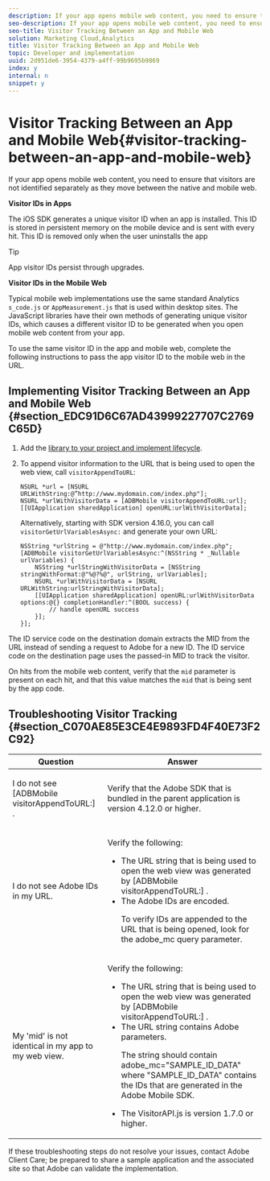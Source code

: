 ```yaml
---
description: If your app opens mobile web content, you need to ensure that visitors are not identified separately as they move between the native and mobile web.
seo-description: If your app opens mobile web content, you need to ensure that visitors are not identified separately as they move between the native and mobile web.
seo-title: Visitor Tracking Between an App and Mobile Web
solution: Marketing Cloud,Analytics
title: Visitor Tracking Between an App and Mobile Web
topic: Developer and implementation
uuid: 2d951de6-3954-4379-a4ff-99b9695b9869
index: y
internal: n
snippet: y
---
```


# Visitor Tracking Between an App and Mobile Web{#visitor-tracking-between-an-app-and-mobile-web}

If your app opens mobile web content, you need to ensure that visitors are not identified separately as they move between the native and mobile web.

 **Visitor IDs in Apps**

The iOS SDK generates a unique visitor ID when an app is installed. This ID is stored in persistent memory on the mobile device and is sent with every hit. This ID is removed only when the user uninstalls the app

>[!TIP]
>
>App visitor IDs persist through upgrades.

**Visitor IDs in the Mobile Web**

Typical mobile web implementations use the same standard Analytics `s_code.js` or `AppMeasurement.js` that is used within desktop sites. The JavaScript libraries have their own methods of generating unique visitor IDs, which causes a different visitor ID to be generated when you open mobile web content from your app.

To use the same visitor ID in the app and mobile web, complete the following instructions to pass the app visitor ID to the mobile web in the URL.

## Implementing Visitor Tracking Between an App and Mobile Web {#section_EDC91D6C67AD43999227707C2769C65D}

1. Add the [library to your project and implement lifecycle](../getting-started/dev-qs.md#concept_13176B6E37F547D6935E37125F457972). 
1. To append visitor information to the URL that is being used to open the web view, call `visitorAppendToURL`: 

   ```
   NSURL *url = [NSURL URLWithString:@”http://www.mydomain.com/index.php"]; 
   NSURL *urlWithVisitorData = [ADBMobile visitorAppendToURL:url]; 
   [[UIApplication sharedApplication] openURL:urlWithVisitorData];
   ```

   Alternatively, starting with SDK version 4.16.0, you can call `visitorGetUrlVariablesAsync:` and generate your own URL:

   ```
   NSString *urlString = @"http://www.mydomain.com/index.php"; 
   [ADBMobile visitorGetUrlVariablesAsync:^(NSString * _Nullable urlVariables) { 
       NSString *urlStringWithVisitorData = [NSString stringWithFormat:@"%@?%@", urlString, urlVariables]; 
       NSURL *urlWithVisitorData = [NSURL URLWithString:urlStringWithVisitorData]; 
       [[UIApplication sharedApplication] openURL:urlWithVisitorData options:@{} completionHandler:^(BOOL success) { 
           // handle openURL success 
       }]; 
   }];
   ```

The ID service code on the destination domain extracts the MID from the URL instead of sending a request to Adobe for a new ID. The ID service code on the destination page uses the passed-in MID to track the visitor.

On hits from the mobile web content, verify that the `mid` parameter is present on each hit, and that this value matches the `mid` that is being sent by the app code.

## Troubleshooting Visitor Tracking {#section_C070AE85E3CE4E9893FD4F40E73F2C92}

<table id="table_49CAA00C9E594111B689F0B0C9350960"> 
 <thead> 
  <tr> 
   <th colname="col1" class="entry"> Question </th> 
   <th colname="col2" class="entry"> Answer </th> 
  </tr> 
 </thead>
 <tbody> 
  <tr> 
   <td colname="col1"> <p>I do not see <span class="codeph"> [ADBMobile visitorAppendToURL:] </span>. </p> </td> 
   <td colname="col2"> <p> Verify that the Adobe SDK that is bundled in the parent application is version 4.12.0 or higher. </p> </td> 
  </tr> 
  <tr> 
   <td colname="col1"> <p>I do not see Adobe IDs in my URL. </p> </td> 
   <td colname="col2"> <p>Verify the following: 
     <ul id="ul_B397D23DA8CA4592AD00D4B8AFBDB038"> 
      <li id="li_76954F2EDDDF48B5A4F0FB1DDEE664B8"> The URL string that is being used to open the web view was generated by <span class="codeph"> [ADBMobile visitorAppendToURL:] </span>. </li> 
      <li id="li_96DA8574493A4ECAB1B36056C17E54D7">The Adobe IDs are encoded. <p>To verify IDs are appended to the URL that is being opened, look for the <span class="codeph"> adobe_mc </span> query parameter. </p> </li> 
     </ul> </p> </td> 
  </tr> 
  <tr> 
   <td colname="col1"> <p>My 'mid' is not identical in my app to my web view. </p> </td> 
   <td colname="col2"> <p>Verify the following: 
     <ul id="ul_4598A23DDA574D1A8ACCDB5F2777229B"> 
      <li id="li_C2F7217516AB45CC9B881940C4AF0D0A"> The URL string that is being used to open the web view was generated by <span class="codeph"> [ADBMobile visitorAppendToURL:] </span>. </li> 
      <li id="li_499B4B24E5F14B988D88222790BE59A1">The URL string contains Adobe parameters. <p>The string should contain <span class="codeph"> adobe_mc="SAMPLE_ID_DATA" </span> where <span class="codeph"> "SAMPLE_ID_DATA" </span> contains the IDs that are generated in the Adobe Mobile SDK. </p> </li> 
      <li id="li_DCED5FE73F304205A01A76070BA61569">The <span class="codeph"> VisitorAPI.js </span> is version 1.7.0 or higher. </li> 
     </ul> </p> </td> 
  </tr> 
 </tbody> 
</table>

If these troubleshooting steps do not resolve your issues, contact Adobe Client Care; be prepared to share a sample application and the associated site so that Adobe can validate the implementation. 
